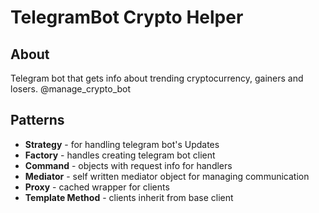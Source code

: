 # TelegramBot Crypto Helper
## About

Telegram bot that gets info about trending cryptocurrency, gainers and losers.
@manage_crypto_bot

## Patterns

- **Strategy** - for handling telegram bot's Updates
- **Factory** - handles creating telegram bot client
- **Command** - objects with request info for handlers
- **Mediator** - self written mediator object for managing communication
- **Proxy** - cached wrapper for clients
- **Template Method** - clients inherit from base client